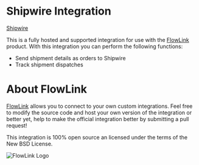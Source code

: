 # Shipwire Integration

[Shipwire](http://www.shipwire.com/)

This is a fully hosted and supported integration for use with the [FlowLink](http://flowlink.io/)
product. With this integration you can perform the following functions:

* Send shipment details as orders to Shipwire
* Track shipment dispatches

# About FlowLink

[FlowLink](http://flowlink.io/) allows you to connect to your own custom integrations.
Feel free to modify the source code and host your own version of the integration
or better yet, help to make the official integration better by submitting a pull request!

This integration is 100% open source an licensed under the terms of the New BSD License.

![FlowLink Logo](http://flowlink.io/wp-content/uploads/logo-1.png)
